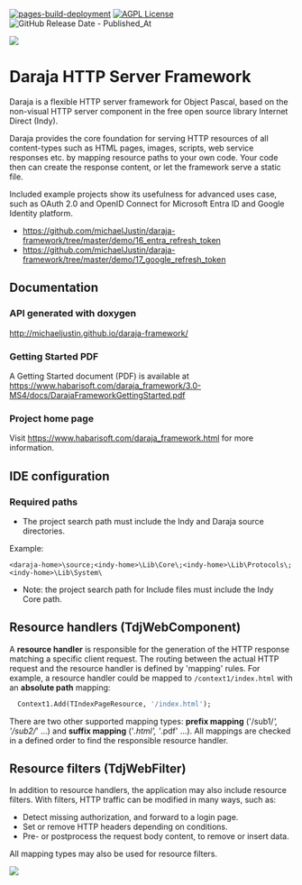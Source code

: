 [![pages-build-deployment](https://github.com/michaelJustin/daraja-framework/actions/workflows/pages/pages-build-deployment/badge.svg)](https://github.com/michaelJustin/daraja-framework/actions/workflows/pages/pages-build-deployment)
[![AGPL License](https://img.shields.io/badge/license-AGPL-blue.svg)](http://www.gnu.org/licenses/agpl-3.0) ![GitHub Release Date - Published_At](https://img.shields.io/github/release-date/michaelJustin/daraja-framework)

![](https://www.habarisoft.com/images/daraja_logo_landscape_2016_2.png)

# Daraja HTTP Server Framework

Daraja is a flexible HTTP server framework for Object Pascal, based on the non-visual HTTP server component in the free open source library Internet Direct (Indy).

Daraja provides the core foundation for serving HTTP resources of all content-types such as HTML pages, images, scripts, web service responses etc. by mapping resource paths to your own code. Your code then can create the response content, or let the framework serve a static file.

Included example projects show its usefulness for advanced uses case, such as OAuth 2.0 and OpenID Connect for Microsoft Entra ID and Google Identity platform.
- https://github.com/michaelJustin/daraja-framework/tree/master/demo/16_entra_refresh_token
- https://github.com/michaelJustin/daraja-framework/tree/master/demo/17_google_refresh_token

## Documentation

### API generated with doxygen

http://michaeljustin.github.io/daraja-framework/


### Getting Started PDF

A Getting Started document (PDF) is available at https://www.habarisoft.com/daraja_framework/3.0-MS4/docs/DarajaFrameworkGettingStarted.pdf

### Project home page

Visit https://www.habarisoft.com/daraja_framework.html for more information.

## IDE configuration

### Required paths

* The project search path must include the Indy and Daraja source directories.

Example:

`<daraja-home>\source;<indy-home>\Lib\Core\;<indy-home>\Lib\Protocols\;<indy-home>\Lib\System\`

* Note: the project search path for Include files must include the Indy Core path.


## Resource handlers (TdjWebComponent)

A **resource handler** is responsible for the generation of the HTTP response matching a specific client request. The routing between the actual HTTP request and the resource handler is defined by 'mapping' rules.
For example, a resource handler could be mapped to `/context1/index.html` with an **absolute path** mapping:

```pascal
  Context1.Add(TIndexPageResource, '/index.html');
```

There are two other supported mapping types: **prefix mapping** ('/sub1/*', '/sub2/*' ...) and **suffix mapping** ('*.html', '*.pdf' ...). All mappings are checked in a defined order to find the responsible resource handler.

## Resource filters (TdjWebFilter)

In addition to resource handlers, the application may also include resource filters. With filters, HTTP traffic can be modified in many ways, such as:
* Detect missing authorization, and forward to a login page.
* Set or remove HTTP headers depending on conditions.
* Pre- or postprocess the request body content, to remove or insert data.

All mapping types may also be used for resource filters. 

![](https://www.habarisoft.com/images/daraja_logo_landscape_2016_2.png)


